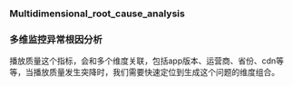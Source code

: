 ### Multidimensional_root_cause_analysis
### 多维监控异常根因分析
播放质量这个指标，会和多个维度关联，包括app版本、运营商、省份、cdn等等，当播放质量发生突降时，我们需要快速定位到生成这个问题的维度组合。
